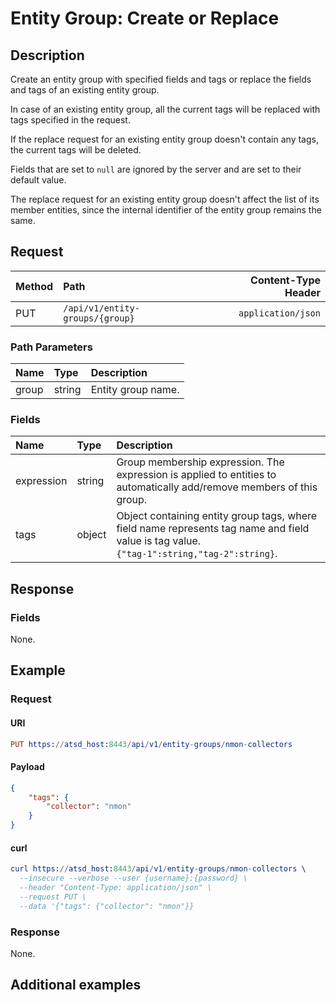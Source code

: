 # Entity Group: Create or Replace

## Description

Create an entity group with specified fields and tags or replace the fields and tags of an existing entity group.

In case of an existing entity group, all the current tags will be replaced with tags specified in the request.

If the replace request for an existing entity group doesn't contain any tags, the current tags will be deleted.

Fields that are set to `null` are ignored by the server and are set to their default value.

The replace request for an existing entity group doesn't affect the list of its member entities, since the internal identifier of the entity group remains the same.

## Request

| **Method** | **Path** | **Content-Type Header**|
|:---|:---|---:|
| PUT | `/api/v1/entity-groups/{group}` | `application/json` |

### Path Parameters 

|**Name**|**Type**|**Description**|
|:---|:---|:---|
| group |string|Entity group name.|

### Fields

| **Name** | **Type** | **Description** |
|:---|:---|:---|
| expression | string| Group membership expression. The expression is applied to entities to automatically add/remove members of this group.|
| tags | object| Object containing entity group tags, where field name represents tag name and field value is tag value.<br>`{"tag-1":string,"tag-2":string}`.  |

## Response

### Fields

None. 

## Example

### Request

#### URI

```elm
PUT https://atsd_host:8443/api/v1/entity-groups/nmon-collectors
```

#### Payload

```json
{
    "tags": {
        "collector": "nmon"
    }
}
```

#### curl

```elm
curl https://atsd_host:8443/api/v1/entity-groups/nmon-collectors \
  --insecure --verbose --user {username}:{password} \
  --header "Content-Type: application/json" \
  --request PUT \
  --data '{"tags": {"collector": "nmon"}}
 ```
 
### Response

None.

## Additional examples







